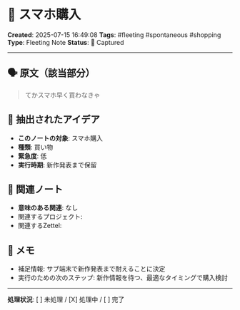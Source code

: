 # 💭 スマホ購入

**Created**: 2025-07-15 16:49:08
**Tags**: #fleeting #spontaneous #shopping
**Type**: Fleeting Note
**Status**: 📝 Captured

---

## 🗣️ 原文（該当部分）
> てかスマホ早く買わなきゃ

## 🎯 抽出されたアイデア
- **このノートの対象**: スマホ購入
- **種類**: 買い物
- **緊急度**: 低
- **実行時期**: 新作発表まで保留

## 🔗 関連ノート
- **意味のある関連**: なし
- 関連するプロジェクト: 
- 関連するZettel: 

## 📝 メモ
- 補足情報: サブ端末で新作発表まで耐えることに決定
- 実行のための次のステップ: 新作情報を待つ、最適なタイミングで購入検討

---

**処理状況**: [ ] 未処理 / [X] 処理中 / [ ] 完了